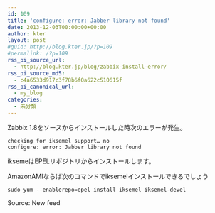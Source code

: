 ```yaml
---
id: 109
title: 'configure: error: Jabber library not found'
date: 2013-12-03T00:00:00+00:00
author: kter
layout: post
#guid: http://blog.kter.jp/?p=109
#permalink: /?p=109
rss_pi_source_url:
  - http://blog.kter.jp/blog/zabbix-install-error/
rss_pi_source_md5:
  - c4a6533d917c3f78b6f0a622c510615f
rss_pi_canonical_url:
  - my_blog
categories:
  - 未分類
---
```

Zabbix 1.8をソースからインストールした時次のエラーが発生。

<div class="highlight">
  <pre><code class="language-">checking for iksemel support… no
configure: error: Jabber library not found
</code></pre>
</div>

iksemeはEPELリポジトリからインストールします。

AmazonAMIならば次のコマンドでiksemelインストールできるでしょう

<div class="highlight">
  <pre><code class="language-">sudo yum --enablerepo=epel install iksemel iksemel-devel
</code></pre>
</div>

Source: New feed